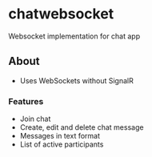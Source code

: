 # chatwebsocket
Websocket implementation for chat app

## About

- Uses WebSockets without SignalR

### Features

- Join chat
- Create, edit and delete chat message
- Messages in text format
- List of active participants
